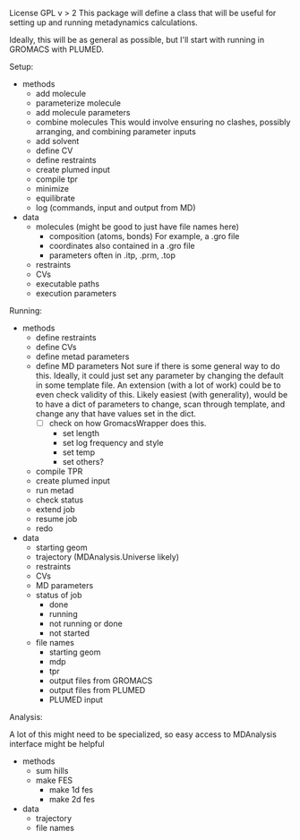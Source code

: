 License GPL v > 2
This package will define a class that will be useful for setting up and running metadynamics calculations.

Ideally, this will be as general as possible, but I'll start with running in GROMACS with PLUMED.


Setup:

- methods
    - add molecule
    - parameterize molecule
    - add molecule parameters
    - combine molecules
      This would involve ensuring no clashes, possibly arranging, and combining parameter inputs
    - add solvent
    - define CV
    - define restraints
    - create plumed input
    - compile tpr
    - minimize
    - equilibrate
    - log (commands, input and output from MD)
- data
    - molecules
        (might be good to just have file names here)
        - composition (atoms, bonds)
            For example, a .gro file
        - coordinates
            also contained in a .gro file
        - parameters
            often in .itp, .prm, .top
    - restraints
    - CVs
    - executable paths
    - execution parameters


Running:

- methods
    - define restraints
    - define CVs
    - define metad parameters
    - define MD parameters
      Not sure if there is some general way to do this.
      Ideally, it could just set any parameter by changing the default in some template file.
      An extension (with a lot of work) could be to even check validity of this.
      Likely easiest (with generality), would be to have a dict of parameters to change,
      scan through template, and change any that have values set in the dict.
      - [ ] check on how GromacsWrapper does this.
        - set length
        - set log frequency and style
        - set temp
        - set others?
    - compile TPR
    - create plumed input
    - run metad
    - check status
    - extend job
    - resume job
    - redo
- data
    - starting geom
    - trajectory (MDAnalysis.Universe likely)
    - restraints
    - CVs
    - MD parameters
    - status of job
        - done
        - running
        - not running or done
        - not started
    - file names
        - starting geom
        - mdp
        - tpr
        - output files from GROMACS
        - output files from PLUMED
        - PLUMED input

Analysis:

A lot of this might need to be specialized, so easy access to MDAnalysis interface might be helpful

- methods
    - sum hills
    - make FES
        - make 1d fes
        - make 2d fes
- data
    - trajectory
    - file names